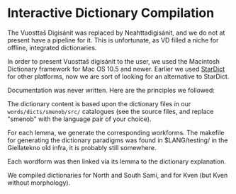 Interactive Dictionary Compilation
==================================

The Vuosttaš Digisánit was replaced by Neahttadigisánit, and we do not at present have a pipeline for it. This is unfortunate, as VD filled a niche for offline, integrated dictionaries.


In order to present Vuosttaš digisánit to the user, we used the Macintosh Dictionary framework for Mac OS 10.5 and newer. Earlier we used [StarDict](http://stardict.com) for other platforms, now we are sort of looking for an alternative to StarDict.

Documentation was never written. Here are the principles we followed:



The dictionary content is based upon the dictionary files in our 
``words/dicts/smenob/src/`` catalogues (see the source files, and replace
"smenob" with the language pair of your choice). 


For each lemma, we generate the corresponding workforms.
The makefile for generating the dictionary paradigms was found in $LANG/testing/ in the Giellatekno old infra, it is probably still somewhere.

Each wordform was then linked via its lemma to the dictionary explanation.

We compiled dictionaries for North and South Sami, and for Kven (but Kven without morphology).










